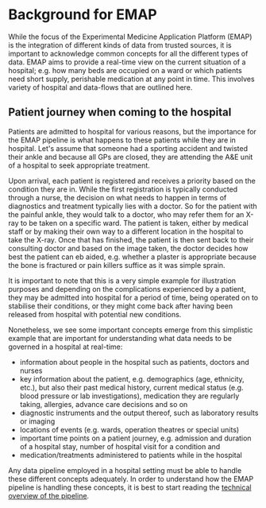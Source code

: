 # Background for EMAP

While the focus of the Experimental Medicine Application Platform (EMAP) is the integration of different kinds of data
from trusted sources, it is important to acknowledge common concepts for all the different types of data. 
EMAP aims to provide a real-time view on the current situation of a hospital; e.g. how many beds are occupied on a ward or which patients need short supply, perishable medication at 
any point in time. This involves variety of hospital and data-flows that are outlined here.


## Patient journey when coming to the hospital

Patients are admitted to hospital for various reasons, but the importance for the EMAP pipeline is what happens to these
patients while they are in hospital. Let's assume that someone had a sporting accident and twisted their ankle and 
because all GPs are closed, they are attending the A&E unit of a hospital to seek appropriate treatment. 

Upon arrival, each patient is registered and receives a priority based on the condition they are in. While the first 
registration is typically conducted through a nurse, the decision on what needs to happen in terms of diagnostics and 
treatment typically lies with a doctor. So for the patient with the painful ankle, they would talk to a doctor, who may refer them for an X-ray to be taken on a specific ward. The 
patient is taken, either by medical staff or by making their own way to a different location in the hospital to take 
the X-ray. Once that has finished, the patient is then sent back to their consulting doctor and based on the 
image taken, the doctor decides how best the patient can eb aided, e.g. whether a plaster is appropriate because 
the bone is fractured or pain killers suffice as it was simple sprain. 

It is important to note that this is a very simple example for illustration purposes and depending on the complications
experienced by a patient, they may be admitted into hospital for a period of time, being operated on to stabilise 
their conditions, or they might come back after having been released from hospital with potential new conditions. 

Nonetheless, we see some important concepts emerge from this simplistic example that are important for understanding 
what data needs to be governed in a hospital at real-time: 

* information about people in the hospital such as patients, doctors and nurses
* key information about the patient, e.g. demographics (age, ethnicity, etc.), but also their past medical history,
  current medical status (e.g. blood pressure or lab investigations), medication they are regularly taking, allergies, 
  advance care decisions and so on
* diagnostic instruments and the output thereof, such as laboratory results or imaging
* locations of events (e.g. wards, operation theatres or special units)
* important time points on a patient journey, e.g. admission and duration of a hospital stay, number of hospital visit 
  for a condition and
* medication/treatments administered to patients while in the hospital

Any data pipeline employed in a hospital setting must be able to handle these different concepts adequately. In order to
understand how the EMAP pipeline is handling these concepts, it is best to start reading the [technical overview of the
pipeline](./Technical_overview_of_EMAP.md).
